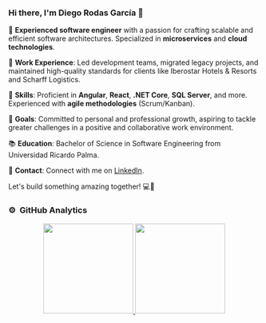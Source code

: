 ### Hi there, I'm Diego Rodas García 👋

🌟 **Experienced software engineer** with a passion for crafting scalable and efficient software architectures. Specialized in **microservices** and **cloud technologies**.

💼 **Work Experience**: Led development teams, migrated legacy projects, and maintained high-quality standards for clients like Iberostar Hotels & Resorts and Scharff Logistics.

🚀 **Skills**: Proficient in **Angular**, **React**, **.NET Core**, **SQL Server**, and more. Experienced with **agile methodologies** (Scrum/Kanban).

🎯 **Goals**: Committed to personal and professional growth, aspiring to tackle greater challenges in a positive and collaborative work environment.

📚 **Education**: Bachelor of Science in Software Engineering from Universidad Ricardo Palma.

📧 **Contact**: Connect with me on [LinkedIn](https://www.linkedin.com/in/diegorodasgarcia/).

Let's build something amazing together! 💻🚀

### ⚙️ &nbsp;GitHub Analytics

<p align="center">
<a href="https://github.com/DiegoRodas20">
  <img height="180em" src="https://github-readme-stats-eight-theta.vercel.app/api?username=DiegoRodas20&show_icons=true&theme=algolia&include_all_commits=true&count_private=true"/>
  <img height="180em" src="https://github-readme-stats-eight-theta.vercel.app/api/top-langs/?username=DiegoRodas20&layout=compact&langs_count=8&theme=algolia"/>
</a>
</p>

<!--
**DiegoRodas20/DiegoRodas20** is a ✨ _special_ ✨ repository because its `README.md` (this file) appears on your GitHub profile.

Here are some ideas to get you started:

- 🔭 I’m currently working on ...
- 🌱 I’m currently learning ..
- 🤔 I’m looking for help with ...
- 📫 How to reach me: ...
- 😄 Pronouns: ...
- ⚡ Fun fact: ...
-->
